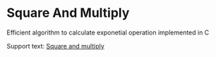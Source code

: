 # Square And Multiply
Efficient algorithm to calculate exponetial operation implemented in C

Support text: [Square and multiply](https://en.wikipedia.org/wiki/Exponentiation_by_squaring)

